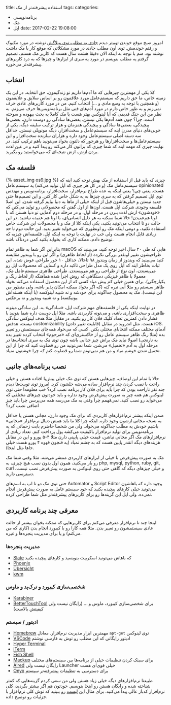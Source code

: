 title: استفاده پیشرفته‌تر از مک
tags:
categories:
  - برنامه‌نویسی
  - مک
  - اپل
date: 2017-02-22 19:08:00
---
امروز صبح موقع خوندن توییتر دیدم [جادی یه مطلب توی وبلاگش](https://jadi.net/2017/02/macbookpro2015review/) نوشته در مورد مکبوک و رفتم خوندمش. توی اون مطلب جادی در مورد مشکلاتی که موقع کار با مک داشت نوشته بود. منم با توجه به اینکه الان دقیقا هشت سال هست که کاربر مک هستم، تصمیم گرفتم یه مطلب بنویسم در مورد یه سری از ابزارها و چیزها که به درد کاربرهای پیشرفته‌تر می‌خوره. 

<!-- more -->
## انتخاب
کلا یکی از مهمترین چیزهایی که ما آدم‌ها داریم تو زندگیمون، حق انتخابه. در این یک زمینه خاص، ما حق داریم که سیستم‌عامل مورد علاقمون رو بر اساس سلایق و علایقمون (و همچنین با توجه به وسع مادی و …) انتخاب کنیم. من در مورد کاربرهای عادی حرف نمی‌زنم و به طور خاص دارم در مورد آدم‌های فنی مثل برنامه‌نویس‌ها حرف می‌زنم. به نظر من این جنگ قدیمی که آیا لینوکس بهتر هست یا مک کاملا یه بحث بیهوده و سوخته است. چرا؟ چون همه آدم‌ها یکی نیستن. بعضی‌ها سادگی رو دوست دارن، بعضی‌ها پیچیدگی، بعضی‌ها سادگی و پیچیدگی همزمان و هزار ترکیب سلیقه دیگه.
یکی از خوبی‌های دنیای مدرن اینه که سیستم‌عامل و سخت‌افزار، دیگه مونوپلی نیستن. حداقل سه دسته اصلی سیستم‌عامل وجود داره و هزاران سازنده سخت‌افزار و این سیستم‌عامل‌ها و سخت‌افزارها رو هرجور که دلتون بخواد می‌تونید باهم ترکیب کنید. در نهایت چیزی که مهمه اینه که شما چیزی که براتون کار می‌کنه رو پیدا کنید و در عین لذت بردن ازش، ازش نتیجه‌ای که می‌خواستید رو بگیرید.

## فلسفه مک
{% asset_img os9.jpg %}
چیزی که باید قبل از استفاده از مک بهش توجه کنید اینه که سیستم‌عامل مک (و در کل هر چیزی که اپل تولید می‌کنه) یه سیستم‌عامل opinionated هست. یعنی چی؟ یعنی اینکه یه عده طراح نرم‌افزار، سخت‌افزار، برنامه‌نویس و مهندس توی اپل تصمیم گرفتن که یه سری چیزها به یه شکل خاص کار کنن. و این تصمیم‌ها حتی جدید نیستن و خیلی‌هاشون قبل از اینکه خیلی از ماها به دنیا بیایم گرفته شدن. این اصلا فلسفه وجودی شرکت اپل هست. اون‌ها از اول گفتن که محصولاتی رو تولید می‌کنن که «خودشون» ازش لذت ببرن در مرحله اول، و در مرحله دوم آدمایی تو دنیا هستن که با اونا هم‌عقیدن!
حالا شما ممکنه به هر دلیل انسانی‌ای، با اونا هم عقیده نباشید. در این حالت دو تا انتخاب می‌تونید بکنید، یکی اینکه کلا از مک و یا محصولات این شرکت خاص استفاده نکنید، و دومی اینکه مک رو اونطوری که می‌خواید تغییر بدید. این حالت دوم تا حد زیادی قابل انجام هست ولی خب در نهایت با توجه به اینکه اپل، فلسفه‌اش چیزیه که توضیح دادم، ممکنه کاری که بخواید بکنید کمی دردناک باشه.

بنابراین اگر شما به ظاهر تمام macOS هایی که طی ۲۰ سال اخیر توجه کنید، می‌بینید که طراحیشون تغییر اونقدر بزرگی نکرده (از لحاظ ظاهری) و اگر این رو با ویندوز مقایسه کنید می‌بینید که ویندوز از زمان ویندوز ۹۸ تاحالا، حداقل ۱۰ جور طراحی عوض شده. این ثبات بخاطر اینه که اپل روی یک مدل طراحی تاکید داره و کسایی که محصولات اپل رو می‌پسندن، اون نوع از طراحی رو هم می‌پسندن. طراحی ظاهری سیستم‌عامل مک، معمولا با ظاهر فیزیکی دستگاهی که روش اجرا شده هماهنگه (از لحاظ رنگ و یکپارچگی). برای همین خیلی کم پیش میاد کسی که از این محصول استفاده می‌کنه بخواد ظاهر سیستم رو مثلا آبی تیره کنه (که اگر بخواد ممکنه امکان پذیر باشه، ولی منظور من این نیست). مک یه محصول جداگونه برای خودشه و نه شبیه لینوکسه (با اینکه هسته‌اش یونیکسه) و نه شبیه ویندوز و نه برعکس.

در نهایت اینکه یکی از فلسفه‌های مهم شرکت اپل، «سادگی» ـه. این سادگی میتونه ظاهری و سخت‌افزاری باشه، و می‌تونه کاربردی باشه. مثلا اپل دوست داره شما بتونید با فشار دادن کمترین تعداد کلیک فلان کار رو بکنید. در مقابل مثلا هدف لینوکس سادگی نیست، هدفش customizability (قابلیت تغییر دادن) هست. مثل اندروید در مقابل iOS. آدمای مختلف ممکنه انتخابای مختلی بکنن. کسی که می‌خواد همه‌جای سیستمش رو تغییر بده (مثلا رنگ ظاهر سیستم عامل رو از خاکستری‌ای که «مرحوم» انتخاب کرده تغییر بده به نارنجی) اصولا نباید مک براش چیز جذابی باشه چون توی مک یه سری انتخاب‌ها در مرحله اول به آدم «تحمیل» می‌شن. شما نمی‌تونید من رو قضاوت کنید که چرا از این تحمیل شدن خوشم میاد و من هم نمی‌تونم شما رو قضاوت کنم که چرا خوشتون نمیاد.

## نصب برنامه‌های جانبی
حالا با تمام این اوصاف، چیزهایی هستن که توی مک خیلی پیش‌پا افتاده هستن و خیلی راحت با نصب کردن چند نرم‌افزار ساده می‌شه حلشون کرد. امروز توی توییت‌ها دیدم چند نفر ناراحت بودن که چرا باید برای فلان کار برنامه نصب کرد؟ خب معلومه! حتی توی لینوکس هم همه چیز به صورت پیش‌فرض وجود نداره و باید خودتون چیزهای مختلفی که می‌خواید رو نصب کنید. نمی‌فهمم چرا وقتی به مک می‌رسه همه می‌پرسن چرا باید چیز اضافی نصب کرد؟

ضمن اینکه بیشتر نرم‌افزارهای کاربردی که برای مک وجود دارن، مجانی هستن یا حداقل یه نسخه مجانی ازشون وجود داره. اینکه چرا کلا ما باید همش دنبال نرم‌افزار «مجانی» باشیم خودش یه مطلب جداگونه می‌خواد. ولی من شخصا حاضرم بابت زحماتی که یه برنامه‌نویس برای تولید نرم‌افزار باکیفیت می‌کشه پول پرداخت کنم. تعداد زیادی از نرم‌افزارهای مک اگر مجانی نباشن، قیمت خیلی پایینی دارن مثلا ۴-۵ یورو و این در مقابل هزینه‌های دیگه انقدر پایین هست که به چشم نمیاد (یه فنجون قهوه ۴ یورو هست خیلی جاها مثل اینجا).

مک به صورت پیش‌فرض با خیلی از ابزارهای کاربردی منتشر می‌شه. مثلا وقتی شما مک رو باز می‌کنید، همون اول بدون نصب هیچ چیزی، به php, mysql, python, ruby, git, curl و خیلی چیزهای دیگه که گاهی حتی روی لینوکس به صورت پیش‌فرض نصب نیست، دسترسی دارید.

حتی توی مک دو تا اپ به اسم‌های Automator و Script Editor وجود داره که باهاشون می‌تونید خیلی کارهای پیچیده بکنید که خود سیستم عامل به صورت پیش‌فرض انجام نمی‌ده. ولی اپل این گزینه‌ها رو برای کاربرهای پیشرفته‌تر مثل شما طراحی کرده.

## معرفی چند برنامه کاربردی
اینجا چند تا نرم‌افزار معرفی می‌کنم برای کاربرهایی که ممکنه بخوان بیشتر از حالت عادی سیستمشون رو تغییر بدن. مثلا همه کارا رو با کیبورد انجام بدن (کاری که من می‌کنم) و یا برای مدیریت پنجره‌ها و غیره.

### مدیریت پنجره‌ها
- [Slate](https://github.com/mattr-/slate) که باهاش می‌تونید اسکریپت بنویسید و کارهای پیچیده بکنید
- [Phoenix](https://github.com/kasper/phoenix)
- [Übersicht](http://tracesof.net/uebersicht/)
- [kwm](https://github.com/koekeishiya/kwm)

### شخصی‌سازی کیبورد و ترک‌پد و ماوس
- [Karabiner](https://pqrs.org/osx/karabiner/)
- [BetterTouchTool](https://www.boastr.net/) برای شخصی‌سازی کیبورد، ماوس و ... (رایگان نیست ولی کیفیتش بالاست)

### ادیتور / سیستم
- [Homebrew](https://brew.sh/) مهمترین ابزار مدیریت نرم‌افزار. معادل `apt-get` توی لینوکس
- [VSCode](https://code.visualstudio.com/) ادیتور رایگانی که این مطلب رو توش به فارسی نوشتم
- [Hyper Terminal](http://hyper.is/)
- [iTerm](https://www.iterm2.com/)
- [Fish Shell](http://fish.sh/)
- [Mackup](https://github.com/lra/mackup) برای سینک کردن تنظیمات خیلی از برنامه‌ها بین سیستم‌های مختلف
- [Alred](https://www.alfredapp.com/) رایگان نیست ولی Launcher خیلی قوی‌ای هست
- [Onyx](http://www.titanium.free.fr/) برای دسترسی به تنظیمات پیشرفته‌تر سیستم

طبیعتا نرم‌افزارهای دیگه خیلی زیاد هستن ولی من سعی کردم گزینه‌هایی که کمتر شناخته شده و رایگان هستن رو اینجا بنویسم. خودتون هم اگر بیشتر بگردید، کلی نرم‌افزار کدباز عالی پیدا می‌کنید. برای مثال این [لیست](https://github.com/jaywcjlove/awesome-mac) رو ببینید که توش کلی نرم‌افزار با جزئیات رو توضیح داده.
